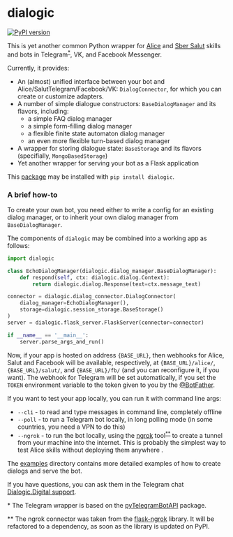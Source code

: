 # dialogic
[![PyPI version](https://badge.fury.io/py/dialogic.svg)](https://badge.fury.io/py/dialogic)

This is yet another common Python wrapper for 
[Alice](https://yandex.ru/dev/dialogs/alice/doc/about.html) and 
[Sber Salut](https://salute.sber.ru/smartmarket/dev/) skills 
and bots in Telegram<sup>[*](#footnote1)</sup>, VK, 
and Facebook Messenger.

Currently, it provides:
- An (almost) unified interface between your bot 
  and Alice/SalutTelegram/Facebook/VK: `DialogConnector`,
  for which you can create or customize adapters.
- A number of simple dialogue constructors: `BaseDialogManager` and its flavors, including:
    - a simple FAQ dialog manager
    - a simple form-filling dialog manager
    - a flexible finite state automaton dialog manager
    - an even more flexible turn-based dialog manager
- A wrapper for storing dialogue state: `BaseStorage` and its flavors (specifially, `MongoBasedStorage`)
- Yet another wrapper for serving your bot as a Flask application

This [package](https://pypi.org/project/dialogic/) may be installed with `pip install dialogic`.

### A brief how-to

To create your own bot, you need either to write a config for an existing dialog manager, 
or to inherit your own dialog manager from `BaseDialogManager`. 

The components of `dialogic` may be combined into a working app as follows:

```python
import dialogic

class EchoDialogManager(dialogic.dialog_manager.BaseDialogManager):
    def respond(self, ctx: dialogic.dialog.Context):
        return dialogic.dialog.Response(text=ctx.message_text)

connector = dialogic.dialog_connector.DialogConnector(
    dialog_manager=EchoDialogManager(), 
    storage=dialogic.session_storage.BaseStorage()
)
server = dialogic.flask_server.FlaskServer(connector=connector)

if __name__ == '__main__':
    server.parse_args_and_run()
```
Now, if your app is hosted on address `{BASE_URL}`, 
then webhooks for Alice, Salut and Facebook will be available, 
respectively, at `{BASE_URL}/alice/`, `{BASE_URL}/salut/`, and `{BASE_URL}/fb/` (and you can reconfigure it, if you want). 
The webhook for Telegram will be set automatically, if you set the `TOKEN` environment variable to the token 
given to you by the [@BotFather](https://t.me/BotFather).

If you want to test your app locally, you can run it with command line args:
* `--cli` - to read and type messages in command line, completely offline
* `--poll` - to run a Telegram bot locally, in long polling mode (in some countries, you need a VPN to do this)
* `--ngrok` - to run the bot locally, using the [ngrok](https://ngrok.com/) tool<sup>[**](#footnote2)</sup> 
to create a tunnel from your machine into the internet. This is probably the simplest way to test Alice skills 
without deploying them anywhere .

The [examples](https://github.com/avidale/dialogic/tree/master/examples) directory contains more detailed examples 
of how to create dialogs and serve the bot. 

If you have questions, you can ask them in the Telegram chat 
[Dialogic.Digital support](https://t.me/joinchat/WOb48KC6I192zKZu).

<a id="footnote1">*</a> The Telegram wrapper is based on the 
[pyTelegramBotAPI](https://github.com/eternnoir/pyTelegramBotAPI) package.

<a id="footnote2">**</a> The ngrok connector was taken from the
[flask-ngrok](https://github.com/gstaff/flask-ngrok) library. It will be refactored to a dependency, 
as soon as the library is updated on PyPI.
